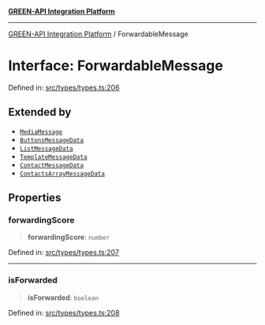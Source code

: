 [**GREEN-API Integration Platform**](../README.md)

***

[GREEN-API Integration Platform](../globals.md) / ForwardableMessage

# Interface: ForwardableMessage

Defined in: [src/types/types.ts:206](https://github.com/green-api/greenapi-integration/blob/63683bb8d19b76d9e4ce6bd0a8121d8d2cf428af/src/types/types.ts#L206)

## Extended by

- [`MediaMessage`](MediaMessage.md)
- [`ButtonsMessageData`](ButtonsMessageData.md)
- [`ListMessageData`](ListMessageData.md)
- [`TemplateMessageData`](TemplateMessageData.md)
- [`ContactMessageData`](ContactMessageData.md)
- [`ContactsArrayMessageData`](ContactsArrayMessageData.md)

## Properties

### forwardingScore

> **forwardingScore**: `number`

Defined in: [src/types/types.ts:207](https://github.com/green-api/greenapi-integration/blob/63683bb8d19b76d9e4ce6bd0a8121d8d2cf428af/src/types/types.ts#L207)

***

### isForwarded

> **isForwarded**: `boolean`

Defined in: [src/types/types.ts:208](https://github.com/green-api/greenapi-integration/blob/63683bb8d19b76d9e4ce6bd0a8121d8d2cf428af/src/types/types.ts#L208)
